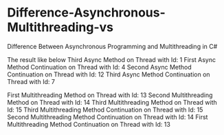 # Difference-Asynchronous-Multithreading-vs

Difference Between Asynchronous Programming and Multithreading in C#


The result like below
Third Async Method on Thread with Id: 1
First Async Method Continuation on Thread with Id: 4
Second Async Method Continuation on Thread with Id: 12
Third Async Method Continuation on Thread with Id: 7

First Multithreading Method on Thread with Id: 13
Second Multithreading Method on Thread with Id: 14
Third Multithreading Method on Thread with Id: 15
Third Multithreading Method Continuation on Thread with Id: 15
Second Multithreading Method Continuation on Thread with Id: 14
First Multithreading Method Continuation on Thread with Id: 13
